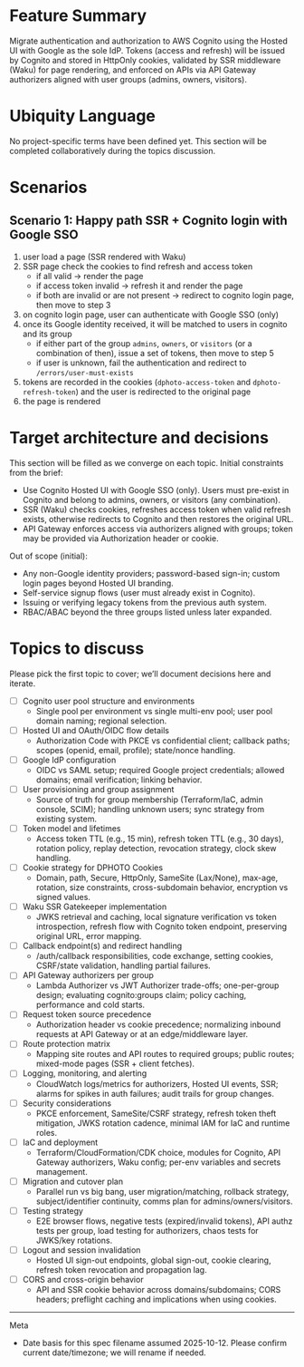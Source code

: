 # Feature Summary
Migrate authentication and authorization to AWS Cognito using the Hosted UI with Google as the sole IdP. Tokens (access and refresh) will be issued by Cognito and stored in HttpOnly cookies, validated by SSR middleware (Waku) for page rendering, and enforced on APIs via API Gateway authorizers aligned with user groups (admins, owners, visitors).

# Ubiquity Language
No project-specific terms have been defined yet. This section will be completed collaboratively during the topics discussion.

# Scenarios
## Scenario 1: Happy path SSR + Cognito login with Google SSO
1. user load a page (SSR rendered with Waku)
2. SSR page check the cookies to find refresh and access token
    * if all valid -> render the page
    * if access token invalid -> refresh it and render the page
    * if both are invalid or are not present -> redirect to cognito login page, then move to step 3
3. on cognito login page, user can authenticate with Google SSO (only)
4. once its Google identity received, it will be matched to users in cognito and its group
    * if either part of the group `admins`, `owners`, or `visitors` (or a combination of then), issue a set of tokens, then move to step 5
    * if user is unknown, fail the authentication and redirect to `/errors/user-must-exists`
5. tokens are recorded in the cookies (`dphoto-access-token` and `dphoto-refresh-token`) and the user is redirected to the original page
6. the page is rendered

# Target architecture and decisions
This section will be filled as we converge on each topic. Initial constraints from the brief:
- Use Cognito Hosted UI with Google SSO (only). Users must pre-exist in Cognito and belong to admins, owners, or visitors (any combination).
- SSR (Waku) checks cookies, refreshes access token when valid refresh exists, otherwise redirects to Cognito and then restores the original URL.
- API Gateway enforces access via authorizers aligned with groups; token may be provided via Authorization header or cookie.

Out of scope (initial):
- Any non-Google identity providers; password-based sign-in; custom login pages beyond Hosted UI branding.
- Self-service signup flows (user must already exist in Cognito).
- Issuing or verifying legacy tokens from the previous auth system.
- RBAC/ABAC beyond the three groups listed unless later expanded.

# Topics to discuss
Please pick the first topic to cover; we’ll document decisions here and iterate.

- [ ] Cognito user pool structure and environments
  - Single pool per environment vs single multi-env pool; user pool domain naming; regional selection.
- [ ] Hosted UI and OAuth/OIDC flow details
  - Authorization Code with PKCE vs confidential client; callback paths; scopes (openid, email, profile); state/nonce handling.
- [ ] Google IdP configuration
  - OIDC vs SAML setup; required Google project credentials; allowed domains; email verification; linking behavior.
- [ ] User provisioning and group assignment
  - Source of truth for group membership (Terraform/IaC, admin console, SCIM); handling unknown users; sync strategy from existing system.
- [ ] Token model and lifetimes
  - Access token TTL (e.g., 15 min), refresh token TTL (e.g., 30 days), rotation policy, replay detection, revocation strategy, clock skew handling.
- [ ] Cookie strategy for DPHOTO Cookies
  - Domain, path, Secure, HttpOnly, SameSite (Lax/None), max-age, rotation, size constraints, cross-subdomain behavior, encryption vs signed values.
- [ ] Waku SSR Gatekeeper implementation
  - JWKS retrieval and caching, local signature verification vs token introspection, refresh flow with Cognito token endpoint, preserving original URL, error mapping.
- [ ] Callback endpoint(s) and redirect handling
  - /auth/callback responsibilities, code exchange, setting cookies, CSRF/state validation, handling partial failures.
- [ ] API Gateway authorizers per group
  - Lambda Authorizer vs JWT Authorizer trade-offs; one-per-group design; evaluating cognito:groups claim; policy caching, performance and cold starts.
- [ ] Request token source precedence
  - Authorization header vs cookie precedence; normalizing inbound requests at API Gateway or at an edge/middleware layer.
- [ ] Route protection matrix
  - Mapping site routes and API routes to required groups; public routes; mixed-mode pages (SSR + client fetches).
- [ ] Logging, monitoring, and alerting
  - CloudWatch logs/metrics for authorizers, Hosted UI events, SSR; alarms for spikes in auth failures; audit trails for group changes.
- [ ] Security considerations
  - PKCE enforcement, SameSite/CSRF strategy, refresh token theft mitigation, JWKS rotation cadence, minimal IAM for IaC and runtime roles.
- [ ] IaC and deployment
  - Terraform/CloudFormation/CDK choice, modules for Cognito, API Gateway authorizers, Waku config; per-env variables and secrets management.
- [ ] Migration and cutover plan
  - Parallel run vs big bang, user migration/matching, rollback strategy, subject/identifier continuity, comms plan for admins/owners/visitors.
- [ ] Testing strategy
  - E2E browser flows, negative tests (expired/invalid tokens), API authz tests per group, load testing for authorizers, chaos tests for JWKS/key rotations.
- [ ] Logout and session invalidation
  - Hosted UI sign-out endpoints, global sign-out, cookie clearing, refresh token revocation and propagation lag.
- [ ] CORS and cross-origin behavior
  - API and SSR cookie behavior across domains/subdomains; CORS headers; preflight caching and implications when using cookies.

---
Meta
- Date basis for this spec filename assumed 2025-10-12. Please confirm current date/timezone; we will rename if needed.
